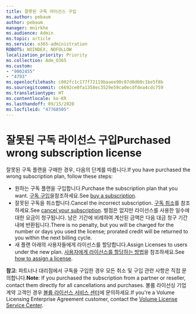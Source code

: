 ```yaml
---
title: 잘못된 구독 라이선스 구입
ms.author: pebaum
author: pebaum
manager: mnirkhe
ms.audience: Admin
ms.topic: article
ms.service: o365-administration
ROBOTS: NOINDEX, NOFOLLOW
localization_priority: Priority
ms.collection: Adm_O365
ms.custom:
- "9002455"
- "4793"
ms.openlocfilehash: c002fc1c177f72119baaee90c07d0d60c1be5f8b
ms.sourcegitcommit: c6692ce0fa1358ec3529e59ca0ecdfdea4cdc759
ms.translationtype: HT
ms.contentlocale: ko-KR
ms.lasthandoff: 09/15/2020
ms.locfileid: "47768505"
---
```

# <a name="purchased-wrong-subscription-license"></a><span data-ttu-id="dd6e8-102">잘못된 구독 라이선스 구입</span><span class="sxs-lookup"><span data-stu-id="dd6e8-102">Purchased wrong subscription license</span></span>

<span data-ttu-id="dd6e8-103">잘못된 구독 플랜을 구매한 경우, 다음의 단계를 따릅니다.</span><span class="sxs-lookup"><span data-stu-id="dd6e8-103">If you have purchased the wrong subscription plan, follow these steps:</span></span>

- <span data-ttu-id="dd6e8-104">원하는 구독 플랜을 구입합니다.</span><span class="sxs-lookup"><span data-stu-id="dd6e8-104">Purchase the subscription plan that you want.</span></span> <span data-ttu-id="dd6e8-105">[구독 구입](https://docs.microsoft.com/alchemyinsights/buy-a-subscription-to-office-365-for-business)을참조하세요.</span><span class="sxs-lookup"><span data-stu-id="dd6e8-105">See [buy a subscription](https://docs.microsoft.com/alchemyinsights/buy-a-subscription-to-office-365-for-business).</span></span>
- <span data-ttu-id="dd6e8-106">잘못된 구독을 취소합니다.</span><span class="sxs-lookup"><span data-stu-id="dd6e8-106">Cancel the incorrect subscription.</span></span> <span data-ttu-id="dd6e8-107">[구독 취소](https://docs.microsoft.com/alchemyinsights/canceling-your-office-365-subscription)를 참조하세요.</span><span class="sxs-lookup"><span data-stu-id="dd6e8-107">See [cancel your subscription](https://docs.microsoft.com/alchemyinsights/canceling-your-office-365-subscription).</span></span>
<span data-ttu-id="dd6e8-108">벌점은 없지만 라이선스를 사용한 일수에 대한 요금이 청구됩니다. 남은 기간에 비례하여 계산된 금액은 다음 대금 청구 기간 내에 반환됩니다.</span><span class="sxs-lookup"><span data-stu-id="dd6e8-108">There is no penalty, but you will be charged for the number or days you used the license; prorated credit will be returned to you within the next billing cycle.</span></span>
- <span data-ttu-id="dd6e8-109">새 플랜 아래의 사용자들에게 라이선스를 할당합니다.</span><span class="sxs-lookup"><span data-stu-id="dd6e8-109">Assign Licenses to users under the new plan.</span></span> <span data-ttu-id="dd6e8-110">[사용자에게 라이선스를 할당하는 방법](https://docs.microsoft.com/alchemyinsights/how-to-assign-a-license-to-a-user)을 참조하세요.</span><span class="sxs-lookup"><span data-stu-id="dd6e8-110">See [how to assign a license](https://docs.microsoft.com/alchemyinsights/how-to-assign-a-license-to-a-user).</span></span>

<span data-ttu-id="dd6e8-111">**참고**: 파트너나 대리점에서 구독을 구입한 경우 모든 취소 및 구입 관련 사항은 직접 문의합니다.</span><span class="sxs-lookup"><span data-stu-id="dd6e8-111">**Note**: If you purchased the subscription from a partner or reseller, contact them directly for all cancellations and purchases.</span></span> <span data-ttu-id="dd6e8-112">볼륨 라이선싱 기업 계약 고객인 경우 [볼륨 라이선스 서비스 센터](https://support.microsoft.com/help/4471406/how-to-contact-the-microsoft-volume-licensing-service-center)에 문의하세요.</span><span class="sxs-lookup"><span data-stu-id="dd6e8-112">If you're a Volume Licensing Enterprise Agreement customer, contact the [Volume License Service Center](https://support.microsoft.com/help/4471406/how-to-contact-the-microsoft-volume-licensing-service-center).</span></span>
